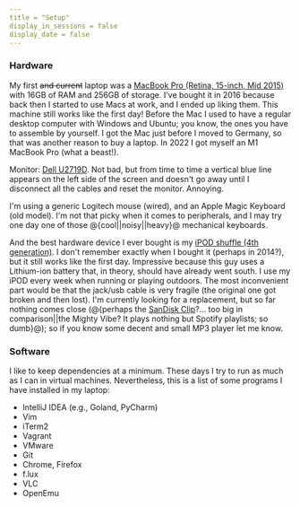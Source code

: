 ```yaml
---
title = "Setup"
display_in_sessions = false
display_date = false
---
```


### Hardware

My first ~~and current~~ laptop was a 
<a href="https://support.apple.com/kb/sp719?locale=en_US">MacBook Pro (Retina, 15-inch, Mid 2015)</a>
with 16GB of RAM and 256GB of storage. 
I've bought it in 2016 because back then I started to use Macs at work, and I 
ended up liking them. This machine still works like the first day!
Before the Mac I used to have a regular desktop computer with Windows and Ubuntu; you know,
the ones you have to assemble by yourself. I got the Mac just before I moved to Germany, 
so that was another reason to buy a laptop.
In 2022 I got myself an M1 MacBook Pro (what a beast!).

Monitor: <a href="https://www.displayspecifications.com/en/model/2bb31592">Dell U2719D</a>. 
Not bad, but from time to time a vertical blue line appears on the left side
of the screen and doesn't go away until I disconnect all the cables and reset the monitor. Annoying.

I'm using a generic Logitech mouse (wired), and an Apple Magic Keyboard (old model). 
I'm not that picky when it comes to peripherals, and I may try one day one of those 
@{cool||noisy||heavy}@ mechanical keyboards.

And the best hardware device I ever bought is my 
<a href="https://support.apple.com/kb/sp592?locale=en_US">iPOD shuffle (4th generation)</a>. 
I don't remember exactly when I bought it (perhaps in 2014?), but it still works like the first day.
Impressive because this guy uses a Lithium-ion battery that, in theory, should have 
already went south. I use my iPOD every week when running or playing outdoors. The most inconvenient
part would be that the jack/usb cable is very fragile (the original one got broken and then lost).
I'm currently looking for a replacement, but so far nothing comes close 
(@{perhaps the <a href="https://en.wikipedia.org/wiki/SanDisk_Sansa#SanDisk_Clip_Sport_Go">SanDisk Clip</a>?... 
too big in comparison||the Mighty Vibe? It plays nothing but Spotify playlists; so dumb}@); 
so if you know some decent and small MP3 player let me know.

### Software

I like to keep dependencies at a minimum. These days I try to run as much as I can in virtual
machines. Nevertheless, this is a list of some programs I have installed in my laptop:

- IntelliJ IDEA (e.g., Goland, PyCharm)
- Vim
- iTerm2
- Vagrant
- VMware
- Git
- Chrome, Firefox
- f.lux
- VLC
- OpenEmu

